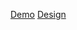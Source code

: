 [Demo](https://webspack.netlify.app/)
[Design](https://www.figma.com/design/MwGYHQfDaytsvUW7ivCNMY/Markup-test?node-id=2-4&t=xy4leFivPpdyJ2Xt-0)